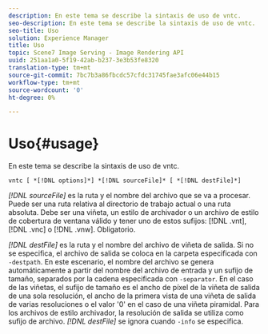 ```yaml
---
description: En este tema se describe la sintaxis de uso de vntc.
seo-description: En este tema se describe la sintaxis de uso de vntc.
seo-title: Uso
solution: Experience Manager
title: Uso
topic: Scene7 Image Serving - Image Rendering API
uuid: 251aa1a0-5f19-42ab-b237-3e3b53fe8320
translation-type: tm+mt
source-git-commit: 7bc7b3a86fbcdc57cfdc31745fae3afc06e44b15
workflow-type: tm+mt
source-wordcount: '0'
ht-degree: 0%

---
```



# Uso{#usage}

En este tema se describe la sintaxis de uso de vntc.

`vntc [ *[!DNL options]*] *[!DNL sourceFile]* [ *[!DNL destFile]*]`

*[!DNL sourceFile]* es la ruta y el nombre del archivo que se va a procesar. Puede ser una ruta relativa al directorio de trabajo actual o una ruta absoluta. Debe ser una viñeta, un estilo de archivador o un archivo de estilo de cobertura de ventana válido y tener uno de estos sufijos: [!DNL .vnt], [!DNL .vnc] o [!DNL .vnw]. Obligatorio.

*[!DNL destFile]* es la ruta y el nombre del archivo de viñeta de salida. Si no se especifica, el archivo de salida se coloca en la carpeta especificada con `-destpath`. En este escenario, el nombre del archivo se genera automáticamente a partir del nombre del archivo de entrada y un sufijo de tamaño, separados por la cadena especificada con `-separator`. En el caso de las viñetas, el sufijo de tamaño es el ancho de píxel de la viñeta de salida de una sola resolución, el ancho de la primera vista de una viñeta de salida de varias resoluciones o el valor &#39;0&#39; en el caso de una viñeta piramidal. Para los archivos de estilo archivador, la resolución de salida se utiliza como sufijo de archivo. *[!DNL destFile]* se ignora cuando  `-info` se especifica.
